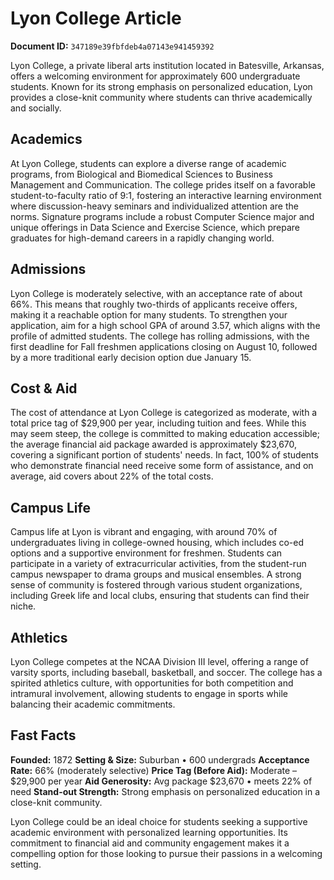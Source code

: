 # Lyon College Article

**Document ID:** `347189e39fbfdeb4a07143e941459392`

Lyon College, a private liberal arts institution located in Batesville, Arkansas, offers a welcoming environment for approximately 600 undergraduate students. Known for its strong emphasis on personalized education, Lyon provides a close-knit community where students can thrive academically and socially.

## Academics
At Lyon College, students can explore a diverse range of academic programs, from Biological and Biomedical Sciences to Business Management and Communication. The college prides itself on a favorable student-to-faculty ratio of 9:1, fostering an interactive learning environment where discussion-heavy seminars and individualized attention are the norms. Signature programs include a robust Computer Science major and unique offerings in Data Science and Exercise Science, which prepare graduates for high-demand careers in a rapidly changing world.

## Admissions
Lyon College is moderately selective, with an acceptance rate of about 66%. This means that roughly two-thirds of applicants receive offers, making it a reachable option for many students. To strengthen your application, aim for a high school GPA of around 3.57, which aligns with the profile of admitted students. The college has rolling admissions, with the first deadline for Fall freshmen applications closing on August 10, followed by a more traditional early decision option due January 15.

## Cost & Aid
The cost of attendance at Lyon College is categorized as moderate, with a total price tag of $29,900 per year, including tuition and fees. While this may seem steep, the college is committed to making education accessible; the average financial aid package awarded is approximately $23,670, covering a significant portion of students' needs. In fact, 100% of students who demonstrate financial need receive some form of assistance, and on average, aid covers about 22% of the total costs.

## Campus Life
Campus life at Lyon is vibrant and engaging, with around 70% of undergraduates living in college-owned housing, which includes co-ed options and a supportive environment for freshmen. Students can participate in a variety of extracurricular activities, from the student-run campus newspaper to drama groups and musical ensembles. A strong sense of community is fostered through various student organizations, including Greek life and local clubs, ensuring that students can find their niche.

## Athletics
Lyon College competes at the NCAA Division III level, offering a range of varsity sports, including baseball, basketball, and soccer. The college has a spirited athletics culture, with opportunities for both competition and intramural involvement, allowing students to engage in sports while balancing their academic commitments.

## Fast Facts
**Founded:** 1872
**Setting & Size:** Suburban • 600 undergrads
**Acceptance Rate:** 66% (moderately selective)
**Price Tag (Before Aid):** Moderate – $29,900 per year
**Aid Generosity:** Avg package $23,670 • meets 22% of need
**Stand-out Strength:** Strong emphasis on personalized education in a close-knit community.

Lyon College could be an ideal choice for students seeking a supportive academic environment with personalized learning opportunities. Its commitment to financial aid and community engagement makes it a compelling option for those looking to pursue their passions in a welcoming setting.
